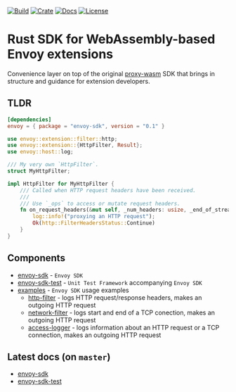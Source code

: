 [![Build](https://github.com/tetratelabs/envoy-wasm-rust-sdk/workflows/build/badge.svg)](https://github.com/tetratelabs/envoy-wasm-rust-sdk/actions)
[![Crate](https://img.shields.io/crates/v/envoy-sdk.svg)](https://crates.io/crates/envoy-sdk)
[![Docs](https://docs.rs/envoy-sdk/badge.svg)](https://docs.rs/envoy-sdk)
[![License](https://img.shields.io/badge/license-Apache%202.0-blue.svg)](LICENSE)

# Rust SDK for WebAssembly-based Envoy extensions

Convenience layer on top of the original [proxy-wasm](https://github.com/proxy-wasm/proxy-wasm-rust-sdk) SDK
that brings in structure and guidance for extension developers.

## TLDR

```toml
[dependencies]
envoy = { package = "envoy-sdk", version = "0.1" }
```

```rust
use envoy::extension::filter::http;
use envoy::extension::{HttpFilter, Result};
use envoy::host::log;

/// My very own `HttpFilter`.
struct MyHttpFilter;

impl HttpFilter for MyHttpFilter {
    /// Called when HTTP request headers have been received.
    ///
    /// Use `_ops` to access or mutate request headers.
    fn on_request_headers(&mut self, _num_headers: usize, _end_of_stream: bool, _ops: &dyn http::RequestHeadersOps) -> Result<http::FilterHeadersStatus> {
        log::info!("proxying an HTTP request");
        Ok(http::FilterHeadersStatus::Continue)
    }
}
```

## Components

* [envoy-sdk](./envoy-sdk/) - `Envoy SDK`
* [envoy-sdk-test](./envoy-sdk-test/) - `Unit Test Framework` accompanying `Envoy SDK`
* [examples](./examples/) - `Envoy SDK` usage examples
  * [http-filter](./examples/http-filter/) - logs HTTP request/response headers, makes an outgoing HTTP request
  * [network-filter](./examples/network-filter/) - logs start and end of a TCP conection, makes an outgoing HTTP request
  * [access-logger](./examples/access-logger/) - logs information about an HTTP request or a TCP connection, makes an outgoing HTTP request

## Latest docs (on `master`)

* [envoy-sdk](https://tetratelabs.github.io/envoy-wasm-rust-sdk/envoy_sdk/)
* [envoy-sdk-test](https://tetratelabs.github.io/envoy-wasm-rust-sdk/envoy_sdk_test/)
